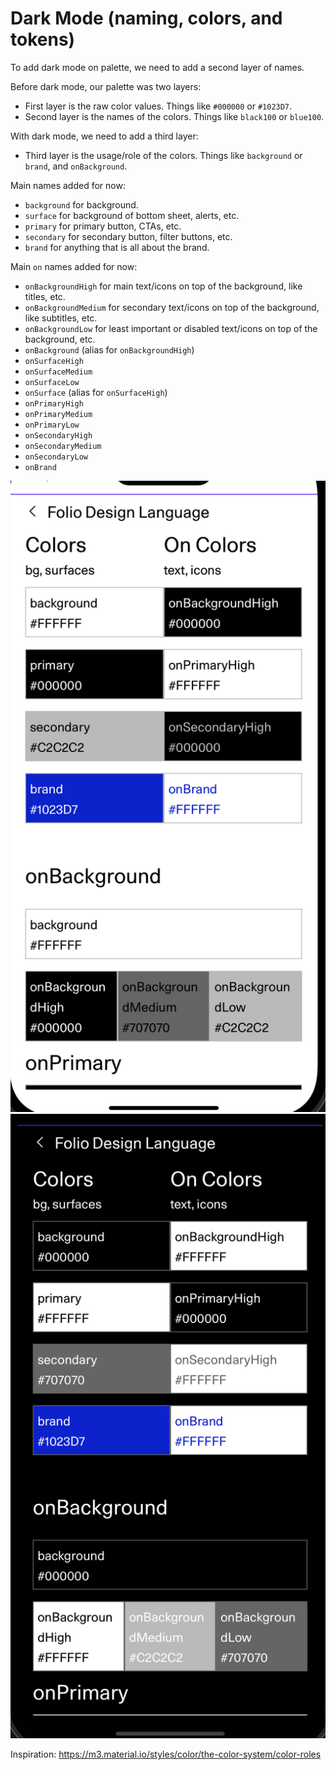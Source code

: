 # Dark Mode (naming, colors, and tokens)

To add dark mode on palette, we need to add a second layer of names.

Before dark mode, our palette was two layers:

- First layer is the raw color values.
  Things like `#000000` or `#1023D7`.
- Second layer is the names of the colors.
  Things like `black100` or `blue100`.

With dark mode, we need to add a third layer:

- Third layer is the usage/role of the colors.
  Things like `background` or `brand`, and `onBackground`.

Main names added for now:

- `background` for background.
- `surface` for background of bottom sheet, alerts, etc.
- `primary` for primary button, CTAs, etc.
- `secondary` for secondary button, filter buttons, etc.
- `brand` for anything that is all about the brand.

Main `on` names added for now:

- `onBackgroundHigh` for main text/icons on top of the background, like titles, etc.
- `onBackgroundMedium` for secondary text/icons on top of the background, like subtitles, etc.
- `onBackgroundLow` for least important or disabled text/icons on top of the background, etc.
- `onBackground` (alias for `onBackgroundHigh`)
- `onSurfaceHigh`
- `onSurfaceMedium`
- `onSurfaceLow`
- `onSurface` (alias for `onSurfaceHigh`)
- `onPrimaryHigh`
- `onPrimaryMedium`
- `onPrimaryLow`
- `onSecondaryHigh`
- `onSecondaryMedium`
- `onSecondaryLow`
- `onBrand`

![light mode](/screenshots/light-mode.png)
![dark mode](/screenshots/dark-mode.png)

Inspiration: https://m3.material.io/styles/color/the-color-system/color-roles
